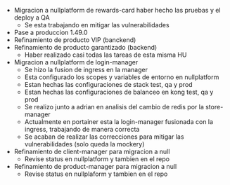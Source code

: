 - Migracion a nullplatform de rewards-card haber hecho las pruebas y el deploy a QA
	- Se esta trabajando en mitigar las vulnerabilidades
- Pase a produccion 1.49.0
- Refinamiento de producto VIP (banckend)
- Refinamiento de producto garantizado (backend)
	- Haber realizado casi todas las tareas de esta misma HU
- Migracion a nullplatform de login-manager
	- Se hizo la fusion de ingress en la manager
	- Esta configurado los scopes y variables de entorno en nullplatform
	- Estan hechas las configuraciones de stack test, qa y prod
	- Estan hechas las configuraciones de balanceo en kong test, qa y prod
	- Se realizo junto a adrian en analisis del cambio de redis por la store-manager
	- Actualmente en portainer esta la login-manager fusionada con la ingress, trabajando de manera correcta
	- Se acaban de realizar las correcciones para mitigar las vulnerabilidades (solo queda la mockery)
- Refinamiento de client-manager para migracion a null
	- Revise status en nullplatform y tambien en el repo
- Refinamiento de product-manager para migracion a null
	- Revise status en nullplaform y tambien en el repo
